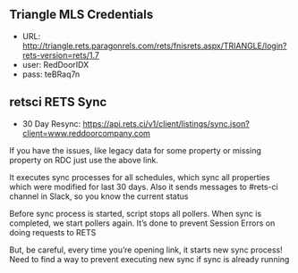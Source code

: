 ## Triangle MLS Credentials
* URL: http://triangle.rets.paragonrels.com/rets/fnisrets.aspx/TRIANGLE/login?rets-version=rets/1.7
* user: RedDoorIDX
* pass: teBRaq7n

## retsci RETS Sync
* 30 Day Resync: https://api.rets.ci/v1/client/listings/sync.json?client=www.reddoorcompany.com 

If you have the issues, like legacy data for some property or missing property on RDC just use the above link.

It executes sync processes for all schedules, which sync all properties which were modified for last 30 days. Also it sends messages to #rets-ci channel in Slack, so you know the current status

Before sync process is started, script stops all pollers. When sync is completed, we start pollers again. It’s done to prevent Session Errors on doing requests to RETS

But, be careful, every time you’re opening link, it starts new sync process! Need to find a way to prevent executing new sync if sync is already running